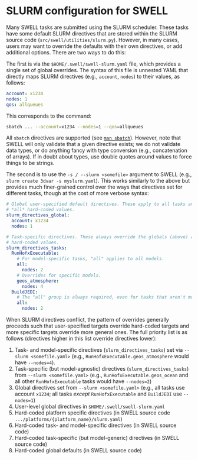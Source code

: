 # SLURM configuration for SWELL

Many SWELL tasks are submitted using the SLURM scheduler.
These tasks have some default SLURM directives that are stored within the SLURM source code (`src/swell/utilities/slurm.py`).
However, in many cases, users may want to override the defaults with their own directives, or add additional options.
There are two ways to do this:

The first is via the `$HOME/.swell/swell-slurm.yaml` file, which provides a single set of global overrides.
The syntax of this file is unnested YAML that directly maps SLURM directives (e.g., `account`, `nodes`) to their values, as follows:

```yaml
account: x1234
nodes: 1
qos: allqueues
```

This corresponds to the command:

```sh
sbatch ... --account=x1234 --nodes=1 --qos=allqueues
```

All `sbatch` directives are supported (see [`man sbatch`](https://slurm.schedmd.com/sbatch.html)).
However, note that SWELL will only validate that a given directive exists; we do not validate data types, or do anything fancy with type conversion (e.g., concatenation of arrays).
If in doubt about types, use double quotes around values to force things to be strings.

The second is to use the `-s / --slurm <somefile>` argument to SWELL (e.g., `slurm create 3dvar -s myslurm.yaml`).
This works similarly to the above but provides much finer-grained control over the ways that directives set for different tasks, though at the cost of more verbose syntax:

```yaml
# Global user-specified default directives. These apply to all tasks and override
# *all* hard-coded values.
slurm_directives_global:
  account: x1234
  nodes: 1

# Task-specific directives. These always override the globals (above) and any
# hard-coded values.
slurm_directives_tasks:
  RunHofxExecutable:
    # For model-specific tasks, "all" applies to all models.
    all:
      nodes: 2
    # Overrides for specific models.
    geos_atmosphere:
      nodes: 4
  BuildJEDI:
    # The "all" group is always required, even for tasks that aren't model-specific
    all:
      nodes: 2
```

When SLURM directives conflict, the pattern of overrides generally proceeds such that user-specified targets override hard-coded targets and more specific targets override more general ones.
The full priority list is as follows (directives higher in this list override directives lower):

1. Task- and model-specific directives (`slurm_directives_tasks`) set via `--slurm <somefile.yaml>` (e.g., `RunHofxExecutable.geos_atmosphere` would have `--nodes=4`).
2. Task-specific (but model-agnostic) directives (`slurm_directives_tasks`) from `--slurm <somefile.yaml>` (e.g., `RunHofxExecutable.geos_ocean` and all other `RunHofxExecutable` tasks would have `--nodes=2`)
3. Global directives set from `--slurm <somefile.yaml>` (e.g., all tasks use account `x1234`; all tasks _except_ `RunHofxExecutable` and `BuildJEDI` use `--nodes=1`)
4. User-level global directives in `$HOME/.swell/swell-slurm.yaml`
5. Hard-coded platform specific directives (in SWELL source code `.../platforms/{platform_name}/slurm.yaml`)
6. Hard-coded task- and model-specific directives (in SWELL source code)
7. Hard-coded task-specific (but model-generic) directives (in SWELL source code)
8. Hard-coded global defaults (in SWELL source code)
